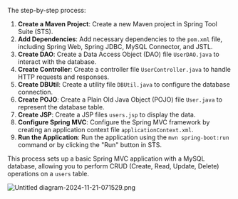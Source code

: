 The step-by-step process:

1. **Create a Maven Project**: Create a new Maven project in Spring Tool Suite (STS).
2. **Add Dependencies**: Add necessary dependencies to the `pom.xml` file, including Spring Web, Spring JDBC, MySQL Connector, and JSTL.
3. **Create DAO**: Create a Data Access Object (DAO) file `UserDAO.java` to interact with the database.
4. **Create Controller**: Create a controller file `UserController.java` to handle HTTP requests and responses.
5. **Create DBUtil**: Create a utility file `DBUtil.java` to configure the database connection.
6. **Create POJO**: Create a Plain Old Java Object (POJO) file `User.java` to represent the database table.
7. **Create JSP**: Create a JSP files `users.jsp` to display the data.
8. **Configure Spring MVC**: Configure the Spring MVC framework by creating an application context file `applicationContext.xml`.
9. **Run the Application**: Run the application using the `mvn spring-boot:run` command or by clicking the "Run" button in STS.

This process sets up a basic Spring MVC application with a MySQL database, allowing you to perform CRUD (Create, Read, Update, Delete) operations on a `users` table.

![Untitled diagram-2024-11-21-071529.png](https://prod-files-secure.s3.us-west-2.amazonaws.com/16aaf4f8-3535-402c-bb91-22e12e029275/64453ff9-f921-421d-b944-d17a671f5b46/Untitled_diagram-2024-11-21-071529.png)
